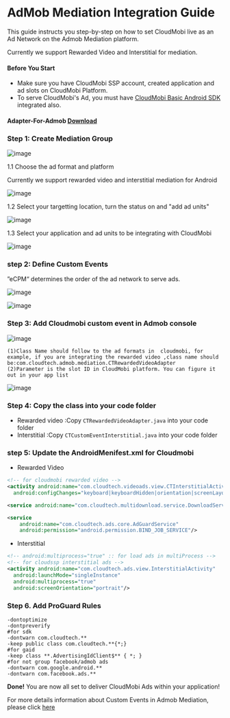 # AdMob Mediation Integration Guide

This guide instructs you step-by-step on how to set CloudMobi live as an Ad Network on the Admob Mediation platform.

Currently we support Rewarded Video and Interstitial for mediation.

#### Before You Start

- Make sure you have CloudMobi SSP account, created application and ad slots on CloudMobi Platform.
- To serve CloudMobi's Ad, you must have [CloudMobi Basic Android SDK](https://github.com/cloudmobi/CloudmobiSSP/blob/master/AndroidSDK.zip) integrated also.

#### Adapter-For-Admob [Download](https://github.com/cloudmobi/CloudmobiSSP/blob/master/AndroidSDK_Adapter-For-Admob.zip)

### Step 1: Create Mediation Group

![image](https://user-images.githubusercontent.com/20314643/34598723-6a3249e2-f229-11e7-96b8-0ba05840c957.png)

1.1 Choose the ad format and platform

Currently we support rewarded video and interstitial mediation for Android

![image](https://user-images.githubusercontent.com/20314643/34598771-abf82482-f229-11e7-8f5b-849a295461fa.png)

1.2 Select your targetting location, turn the status on and "add ad units"

![image](https://user-images.githubusercontent.com/20314643/34598876-34953cd0-f22a-11e7-9d76-f2610179dc99.png)



1.3 Select your application and ad units to be integrating with CloudMobi

![image](https://user-images.githubusercontent.com/20314643/34598969-da664082-f22a-11e7-9441-c6aca7cd93ba.png)



### step 2: Define Custom Events

”eCPM“ determines the order of the ad network to serve ads.

![image](https://user-images.githubusercontent.com/20314643/34599932-fab8e6c8-f22f-11e7-93df-37119420eb58.png)

![image](https://user-images.githubusercontent.com/20314643/34600140-f0e26a74-f230-11e7-9451-baaaf675b2ce.png)



### Step 3: Add Cloudmobi custom event in Admob console

![image](https://user-images.githubusercontent.com/20314643/34600301-c64459c0-f231-11e7-8ab5-67a61423e5ea.png)

 ```
(1)Class Name should follow to the ad formats in  cloudmobi, for example, if you are integrating the rewarded video ,class name should  be:com.cloudtech.admob.mediation.CTRewardedVideoAdapter 
(2)Parameter is the slot ID in CloudMobi platform. You can figure it out in your app list
 ```

![image](https://user-images.githubusercontent.com/20314643/34601111-7ecc1b88-f235-11e7-90e1-017785793815.png)



### Step 4: Copy the class into your code folder

- Rewarded video :Copy `CTRewardedVideoAdapter.java` into your code folder
- Interstitial :Copy `CTCustomEventInterstitial.java` into your code folder

### step 5: Update the AndroidMenifest.xml for Cloudmobi 

- Rewarded Video

```xml
<!-- for cloudmobi rewarded video -->
<activity android:name="com.cloudtech.videoads.view.CTInterstitialActivity"
  android:configChanges="keyboard|keyboardHidden|orientation|screenLayout|uiMode|screenSize|smallestScreenSize"/>

<service android:name="com.cloudtech.multidownload.service.DownloadService"/>

<service
    android:name="com.cloudtech.ads.core.AdGuardService"
    android:permission="android.permission.BIND_JOB_SERVICE"/>
```

- Interstitial

```xml
<!-- android:multiprocess="true" :: for load ads in multiProcess -->
<!-- for cloudssp interstitial ads -->
<activity android:name="com.cloudtech.ads.view.InterstitialActivity"
  android:launchMode="singleInstance"
  android:multiprocess="true"
  android:screenOrientation="portrait"/>
```

### Step 6. Add ProGuard Rules

```
-dontoptimize
-dontpreverify
#for sdk
-dontwarn com.cloudtech.**
-keep public class com.cloudtech.**{*;}
#for gaid
-keep class **.AdvertisingIdClient$** { *; }
#for not group facebook/admob ads
-dontwarn com.google.android.**
-dontwarn com.facebook.ads.**
```
**Done!** You are now all set to deliver CloudMobi Ads within your application!

For more details information about Custom Events in Admob Mediation, please click [here](https://developers.google.com/admob/android/custom-events)


